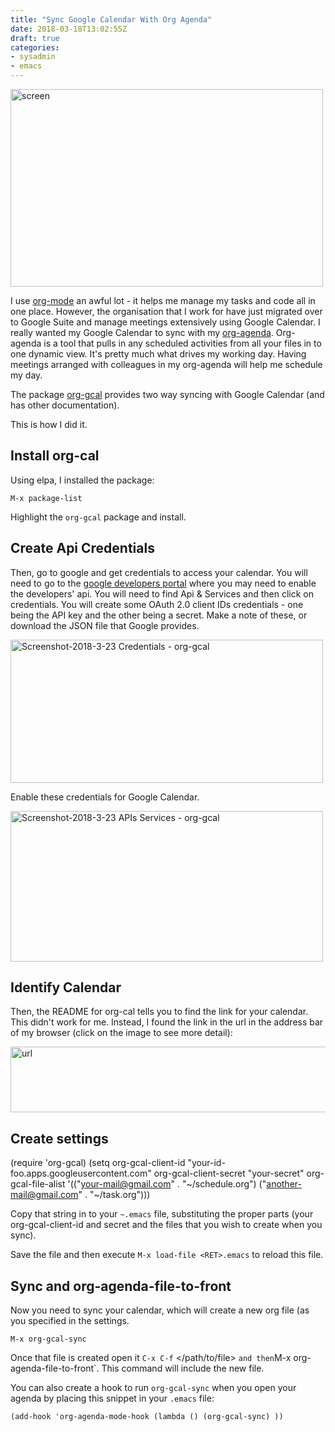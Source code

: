 ```yaml
---
title: "Sync Google Calendar With Org Agenda"
date: 2018-03-18T13:02:55Z
draft: true
categories:
- sysadmin
- emacs
---
```


<a data-flickr-embed="true"  href="https://www.flickr.com/photos/kabads/40931410022/in/datetaken/" title="screen"><img src="https://farm1.staticflickr.com/790/40931410022_e1823676da.jpg" width="500" height="316" alt="screen"></a><script async src="//embedr.flickr.com/assets/client-code.js" charset="utf-8"></script>

I use [org-mode](https://orgmode.org) an awful lot - it helps me manage my tasks and code all in one place. However, the organisation that I work for have just migrated over to Google Suite and manage meetings extensively using Google Calendar. I really wanted my Google Calendar to sync with my [org-agenda](https://orgmode.org/manual/Agenda-commands.html). Org-agenda is a tool that pulls in any scheduled activities from all your files in to one dynamic view. It's pretty much what drives my working day. Having meetings arranged with colleagues in my org-agenda will help me schedule my day.

The package [org-gcal](https://github.com/myuhe/org-gcal.el) provides two way syncing with Google Calendar (and has other documentation).


This is how I did it.

## Install org-cal

Using elpa, I installed the package:

    M-x package-list

Highlight the `org-gcal` package and install. 

## Create Api Credentials

Then, go to google and get credentials to access your calendar. You will need to go to the [google developers portal](https://console.developers.google.com/cloud-resource-manager) where you may need to enable the developers' api. You will need to find Api & Services and then click on credentials. You will create some OAuth 2.0 client IDs credentials - one being the API key and the other being a secret. Make a note of these, or download the JSON file that Google provides. 

<a data-flickr-embed="true"  href="https://www.flickr.com/photos/kabads/26101808357/in/datetaken/" title="Screenshot-2018-3-23 Credentials - org-gcal"><img src="https://farm1.staticflickr.com/799/26101808357_5446e2c69d.jpg" width="500" height="229" alt="Screenshot-2018-3-23 Credentials - org-gcal"></a><script async src="//embedr.flickr.com/assets/client-code.js" charset="utf-8"></script>

Enable these credentials for Google Calendar. 

<a data-flickr-embed="true"  href="https://www.flickr.com/photos/kabads/40931425052/in/datetaken/" title="Screenshot-2018-3-23 APIs Services - org-gcal"><img src="https://farm1.staticflickr.com/818/40931425052_9051ec90df.jpg" width="500" height="241" alt="Screenshot-2018-3-23 APIs Services - org-gcal"></a><script async src="//embedr.flickr.com/assets/client-code.js" charset="utf-8"></script>


## Identify Calendar

Then, the README for org-cal tells you to find the link for your calendar. This didn't work for me. Instead, I found the link in the url in the address bar of my browser (click on the image to see more detail):

<a data-flickr-embed="true"  href="https://www.flickr.com/photos/kabads/40263945734" title="url"><img src="https://farm1.staticflickr.com/805/40263945734_3272338f4e_c.jpg" width="800" height="105" alt="url"></a><script async src="//embedr.flickr.com/assets/client-code.js" charset="utf-8"></script>

## Create settings

   (require 'org-gcal)
   (setq org-gcal-client-id "your-id-foo.apps.googleusercontent.com"
      org-gcal-client-secret "your-secret"
      org-gcal-file-alist '(("your-mail@gmail.com" .  "~/schedule.org")
                            ("another-mail@gmail.com" .  "~/task.org")))

Copy that string in to your `~.emacs` file, substituting the proper parts (your org-gcal-client-id and secret and the files that you wish to create when you sync).

Save the file and then execute `M-x load-file <RET>.emacs` to reload this file. 

## Sync and org-agenda-file-to-front

Now you need to sync your calendar, which will create a new org file (as you specified in the settings.

    M-x org-gcal-sync

Once that file is created open it `C-x C-f` </path/to/file> <RET>` and then `M-x org-agenda-file-to-front`. This command will include the new file.

You can also create a hook to run `org-gcal-sync` when you open your agenda by placing this snippet in your `.emacs` file:

    (add-hook 'org-agenda-mode-hook (lambda () (org-gcal-sync) ))

